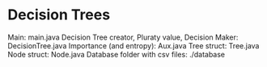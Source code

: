 # Decision Trees
Main: main.java
Decision Tree creator, Pluraty value, Decision Maker: DecisionTree.java
Importance (and entropy): Aux.java
Tree struct: Tree.java
Node struct: Node.java
Database folder with csv files: ./database
